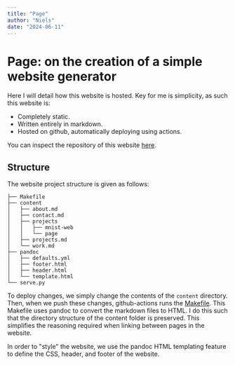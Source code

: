 ```yaml
---
title: "Page"
author: "Niels"
date: "2024-06-11"
---
```


# Page: on the creation of a simple website generator

Here I will detail how this website is hosted.
Key for me is simplicity, as such this website is:

* Completely static.
* Written entirely in markdown.
* Hosted on github, automatically deploying using actions.

You can inspect the repository of this website [here](https://github.com/nielsdekoeijer/page).

## Structure
The website project structure is given as follows:
```text
├── Makefile
├── content
│   ├── about.md
│   ├── contact.md
│   ├── projects
│   │   ├── mnist-web
│   │   └── page
│   ├── projects.md
│   └── work.md
├── pandoc
│   ├── defaults.yml
│   ├── footer.html
│   ├── header.html
│   └── template.html
└── serve.py
```
To deploy changes, we simply change the contents of the `content` directory.
Then, when we push these changes, 
github-actions runs the [Makefile](https://github.com/nielsdekoeijer/page/blob/main/Makefile).
This Makefile uses pandoc to convert the markdown files to HTML. 
I do this such that the directory structure of the content folder is preserved. 
This simplifies the reasoning required when linking between pages in the website.

In order to "style" the website, 
we use the pandoc HTML templating feature to define the CSS, header, and footer of the website.
